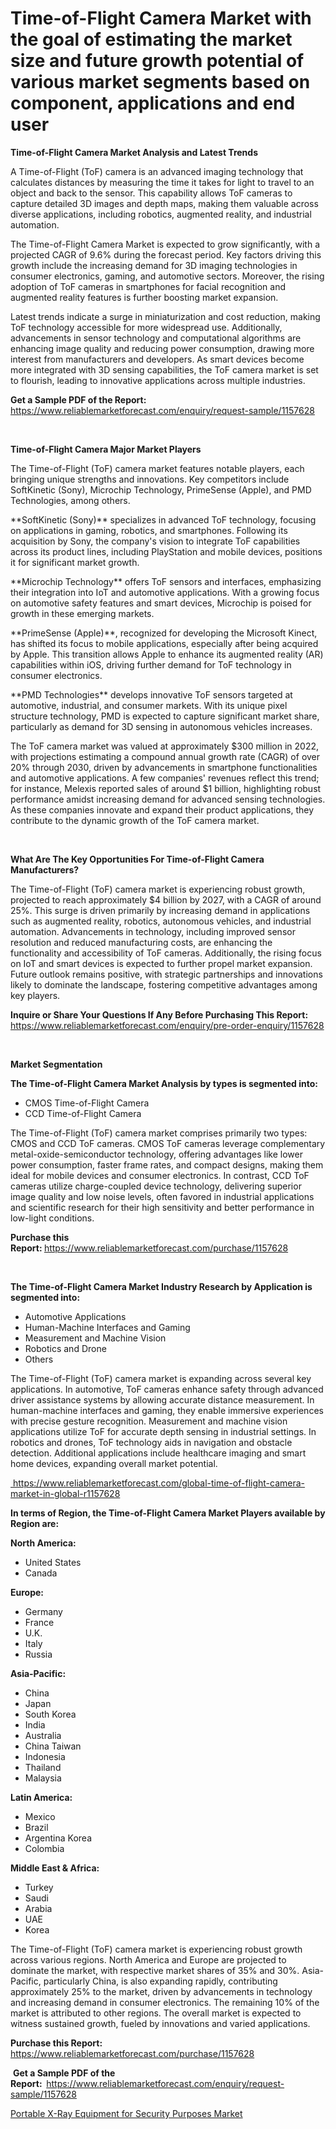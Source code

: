 <p><h1>Time-of-Flight Camera Market with the goal of estimating the market size and future growth potential of various market segments based on component, applications and end user</h1></p><p><strong>Time-of-Flight Camera Market Analysis and Latest Trends</strong></p>
<p><p>A Time-of-Flight (ToF) camera is an advanced imaging technology that calculates distances by measuring the time it takes for light to travel to an object and back to the sensor. This capability allows ToF cameras to capture detailed 3D images and depth maps, making them valuable across diverse applications, including robotics, augmented reality, and industrial automation.</p><p>The Time-of-Flight Camera Market is expected to grow significantly, with a projected CAGR of 9.6% during the forecast period. Key factors driving this growth include the increasing demand for 3D imaging technologies in consumer electronics, gaming, and automotive sectors. Moreover, the rising adoption of ToF cameras in smartphones for facial recognition and augmented reality features is further boosting market expansion.</p><p>Latest trends indicate a surge in miniaturization and cost reduction, making ToF technology accessible for more widespread use. Additionally, advancements in sensor technology and computational algorithms are enhancing image quality and reducing power consumption, drawing more interest from manufacturers and developers. As smart devices become more integrated with 3D sensing capabilities, the ToF camera market is set to flourish, leading to innovative applications across multiple industries.</p></p>
<p><strong>Get a Sample PDF of the Report:&nbsp;</strong> <a href="https://www.reliablemarketforecast.com/enquiry/request-sample/1157628?utm_campaign=2460&utm_medium=2&utm_source=Github&utm_content=ia&utm_term=24022025&utm_id=time-of-flight-camera">https://www.reliablemarketforecast.com/enquiry/request-sample/1157628</a></p>
<p>&nbsp;</p>
<p><strong>Time-of-Flight Camera Major Market Players</strong></p>
<p><p>The Time-of-Flight (ToF) camera market features notable players, each bringing unique strengths and innovations. Key competitors include SoftKinetic (Sony), Microchip Technology, PrimeSense (Apple), and PMD Technologies, among others.</p><p>**SoftKinetic (Sony)** specializes in advanced ToF technology, focusing on applications in gaming, robotics, and smartphones. Following its acquisition by Sony, the company's vision to integrate ToF capabilities across its product lines, including PlayStation and mobile devices, positions it for significant market growth.</p><p>**Microchip Technology** offers ToF sensors and interfaces, emphasizing their integration into IoT and automotive applications. With a growing focus on automotive safety features and smart devices, Microchip is poised for growth in these emerging markets.</p><p>**PrimeSense (Apple)**, recognized for developing the Microsoft Kinect, has shifted its focus to mobile applications, especially after being acquired by Apple. This transition allows Apple to enhance its augmented reality (AR) capabilities within iOS, driving further demand for ToF technology in consumer electronics.</p><p>**PMD Technologies** develops innovative ToF sensors targeted at automotive, industrial, and consumer markets. With its unique pixel structure technology, PMD is expected to capture significant market share, particularly as demand for 3D sensing in autonomous vehicles increases.</p><p>The ToF camera market was valued at approximately $300 million in 2022, with projections estimating a compound annual growth rate (CAGR) of over 20% through 2030, driven by advancements in smartphone functionalities and automotive applications. A few companies' revenues reflect this trend; for instance, Melexis reported sales of around $1 billion, highlighting robust performance amidst increasing demand for advanced sensing technologies. As these companies innovate and expand their product applications, they contribute to the dynamic growth of the ToF camera market.</p></p>
<p>&nbsp;</p>
<p><strong>What Are The Key Opportunities For Time-of-Flight Camera Manufacturers?</strong></p>
<p><p>The Time-of-Flight (ToF) camera market is experiencing robust growth, projected to reach approximately $4 billion by 2027, with a CAGR of around 25%. This surge is driven primarily by increasing demand in applications such as augmented reality, robotics, autonomous vehicles, and industrial automation. Advancements in technology, including improved sensor resolution and reduced manufacturing costs, are enhancing the functionality and accessibility of ToF cameras. Additionally, the rising focus on IoT and smart devices is expected to further propel market expansion. Future outlook remains positive, with strategic partnerships and innovations likely to dominate the landscape, fostering competitive advantages among key players.</p></p>
<p><strong>Inquire or Share Your Questions If Any Before Purchasing This Report:</strong> <a href="https://www.reliablemarketforecast.com/enquiry/pre-order-enquiry/1157628?utm_campaign=2460&utm_medium=2&utm_source=Github&utm_content=ia&utm_term=24022025&utm_id=time-of-flight-camera">https://www.reliablemarketforecast.com/enquiry/pre-order-enquiry/1157628</a></p>
<p>&nbsp;</p>
<p><strong>Market Segmentation</strong></p>
<p><strong>The Time-of-Flight Camera Market Analysis by types is segmented into:</strong></p>
<p><ul><li>CMOS Time-of-Flight Camera</li><li>CCD Time-of-Flight Camera</li></ul></p>
<p><p>The Time-of-Flight (ToF) camera market comprises primarily two types: CMOS and CCD ToF cameras. CMOS ToF cameras leverage complementary metal-oxide-semiconductor technology, offering advantages like lower power consumption, faster frame rates, and compact designs, making them ideal for mobile devices and consumer electronics. In contrast, CCD ToF cameras utilize charge-coupled device technology, delivering superior image quality and low noise levels, often favored in industrial applications and scientific research for their high sensitivity and better performance in low-light conditions.</p></p>
<p><strong>Purchase this Report:&nbsp;</strong><a href="https://www.reliablemarketforecast.com/purchase/1157628?utm_campaign=2460&utm_medium=2&utm_source=Github&utm_content=ia&utm_term=24022025&utm_id=time-of-flight-camera">https://www.reliablemarketforecast.com/purchase/1157628</a></p>
<p>&nbsp;</p>
<p><strong>The Time-of-Flight Camera Market Industry Research by Application is segmented into:</strong></p>
<p><ul><li>Automotive Applications</li><li>Human-Machine Interfaces and Gaming</li><li>Measurement and Machine Vision</li><li>Robotics and Drone</li><li>Others</li></ul></p>
<p><p>The Time-of-Flight (ToF) camera market is expanding across several key applications. In automotive, ToF cameras enhance safety through advanced driver assistance systems by allowing accurate distance measurement. In human-machine interfaces and gaming, they enable immersive experiences with precise gesture recognition. Measurement and machine vision applications utilize ToF for accurate depth sensing in industrial settings. In robotics and drones, ToF technology aids in navigation and obstacle detection. Additional applications include healthcare imaging and smart home devices, expanding overall market potential.</p></p>
<p><a href="https://www.reliablemarketforecast.com/global-time-of-flight-camera-market-in-global-r1157628?utm_campaign=2460&utm_medium=2&utm_source=Github&utm_content=ia&utm_term=24022025&utm_id=time-of-flight-camera">&nbsp;https://www.reliablemarketforecast.com/global-time-of-flight-camera-market-in-global-r1157628</a></p>
<p><strong>In terms of Region, the Time-of-Flight Camera Market Players available by Region are:</strong></p>
<p>
    <p> <strong> North America: </strong>
        <ul>
            <li>United States</li>
            <li>Canada</li>
        </ul>
        </p> 
    <p> <strong> Europe: </strong>
        <ul>
            <li>Germany</li>
            <li>France</li>
            <li>U.K.</li>
            <li>Italy</li>
            <li>Russia</li>
        </ul>
        </p> 
    <p> <strong> Asia-Pacific: </strong>
        <ul>
            <li>China</li>
            <li>Japan</li>
            <li>South Korea</li>
            <li>India</li>
            <li>Australia</li>
            <li>China Taiwan</li>
            <li>Indonesia</li>
            <li>Thailand</li>
            <li>Malaysia</li>
        </ul>
        </p> 
    <p> <strong> Latin America: </strong>
        <ul>
            <li>Mexico</li>
            <li>Brazil</li>
            <li>Argentina Korea</li>
            <li>Colombia</li>
        </ul>
        </p> 
    <p> <strong> Middle East & Africa: </strong>
        <ul>
            <li>Turkey</li>
            <li>Saudi</li>
            <li>Arabia</li>
            <li>UAE</li>
            <li>Korea</li>
        </ul>
    </p>
    </p>
<p><p>The Time-of-Flight (ToF) camera market is experiencing robust growth across various regions. North America and Europe are projected to dominate the market, with respective market shares of 35% and 30%. Asia-Pacific, particularly China, is also expanding rapidly, contributing approximately 25% to the market, driven by advancements in technology and increasing demand in consumer electronics. The remaining 10% of the market is attributed to other regions. The overall market is expected to witness sustained growth, fueled by innovations and varied applications.</p></p>
<p><strong>Purchase this Report: </strong><a href="https://www.reliablemarketforecast.com/purchase/1157628?utm_campaign=2460&utm_medium=2&utm_source=Github&utm_content=ia&utm_term=24022025&utm_id=time-of-flight-camera">https://www.reliablemarketforecast.com/purchase/1157628</a></p>
<p>&nbsp;<strong>Get a Sample PDF of the Report:&nbsp;&nbsp;</strong><a href="https://www.reliablemarketforecast.com/enquiry/request-sample/1157628?utm_campaign=2460&utm_medium=2&utm_source=Github&utm_content=ia&utm_term=24022025&utm_id=time-of-flight-camera">https://www.reliablemarketforecast.com/enquiry/request-sample/1157628</a></p>
<p><strong></strong></p>
<p><p><a href="https://github.com/tanekacalderon743/Market-Research-Report-List-1/blob/main/portable-x-ray-equipment-for-security-purposes-market.md?utm_campaign=2460&utm_medium=2&utm_source=Github&utm_content=ia&utm_term=24022025&utm_id=time-of-flight-camera">Portable X-Ray Equipment for Security Purposes Market</a></p></p>